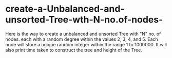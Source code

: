 # create-a-Unbalanced-and-unsorted-Tree-wth-N-no.of-nodes-
Here is the way to create a unbalanced and unsorted Tree with "N" no. of nodes. each with a random degree within the values 2, 3, 4, and 5. Each node will store a unique random integer within the range 1 to 1000000. 
It will also print time taken to construct the tree and height of the Tree.
